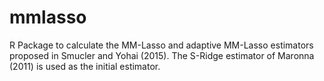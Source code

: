 # mmlasso
R Package to calculate the MM-Lasso and adaptive MM-Lasso estimators proposed in Smucler and Yohai (2015). The S-Ridge estimator of Maronna (2011) is used as the initial estimator.
